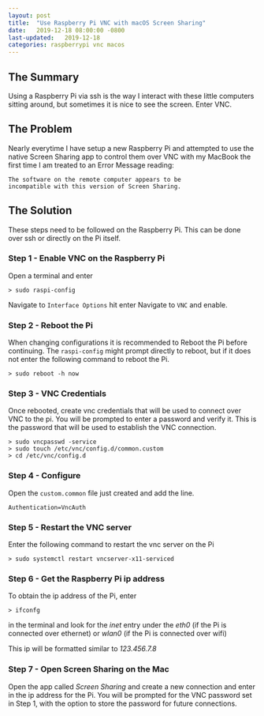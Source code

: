```yaml
---
layout: post
title:  "Use Raspberry Pi VNC with macOS Screen Sharing"
date:   2019-12-18 08:00:00 -0800
last-updated:   2019-12-18
categories: raspberrypi vnc macos
---
```


## The Summary

Using a Raspberry Pi via ssh is the way I interact with these little computers sitting around, but sometimes it is nice to see the screen. Enter VNC.

## The Problem

Nearly everytime I have setup a new Raspberry Pi and attempted to use the native Screen Sharing app to control them over VNC with my MacBook the first time I am treated to an Error Message reading:

```
The software on the remote computer appears to be
incompatible with this version of Screen Sharing.
```

## The Solution

These steps need to be followed on the Raspberry Pi.  This can be done over ssh or directly on the Pi itself.

### Step 1 - Enable VNC on the Raspberry Pi
Open a terminal and enter
```
> sudo raspi-config
```

Navigate to ```Interface Options``` hit enter
Navigate to ```VNC``` and enable.

### Step 2 - Reboot the Pi

When changing configurations it is recommended to Reboot the Pi before continuing.  The ```raspi-config``` might prompt directly to reboot, but if it does not enter the following command to reboot the Pi.

```
> sudo reboot -h now
```

### Step 3 - VNC Credentials

Once rebooted, create vnc credentials that will be used to connect over VNC to the pi.  You will be prompted to enter a password and verify it.  This is the password that will be used to establish the VNC connection.

```
> sudo vncpasswd -service
> sudo touch /etc/vnc/config.d/common.custom
> cd /etc/vnc/config.d
```

### Step 4 - Configure

Open the ```custom.common``` file just created and add the line.

```
Authentication=VncAuth
```

### Step 5 - Restart the VNC server

Enter the following command to restart the vnc server on the Pi

```
> sudo systemctl restart vncserver-x11-serviced
```

### Step 6 - Get the Raspberry Pi ip address

To obtain the ip address of the Pi, enter

```
> ifconfg
```

in the terminal and look for the _inet_ entry under the _eth0_ (if the Pi is connected over ethernet) or _wlan0_ (if the Pi is connected over wifi)

This ip will be formatted similar to _123.456.7.8_

### Step 7 - Open Screen Sharing on the Mac

Open the app called _Screen Sharing_ and create a new connection and enter in the ip address for the Pi.  You will be prompted for the VNC password set in Step 1, with the option to store the password for future connections.
